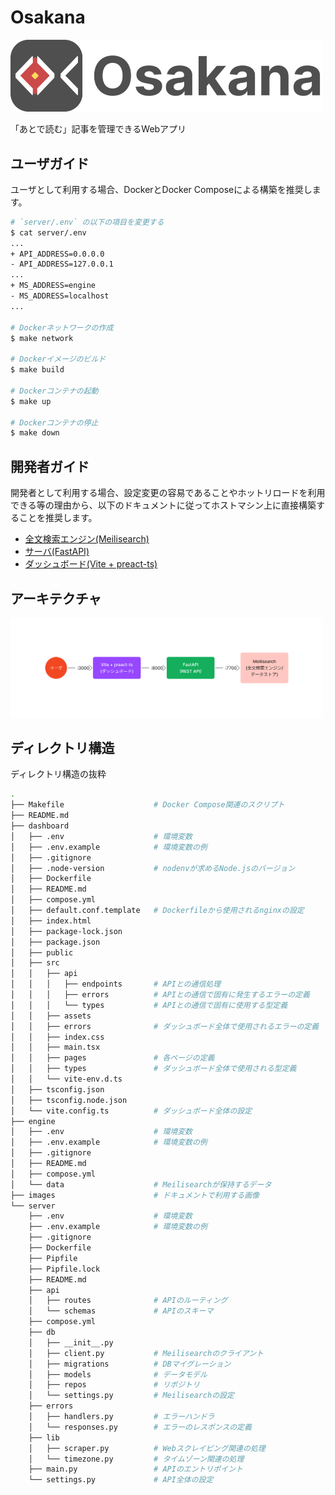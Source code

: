 # Osakana

<img src="./images/logo.png" width="500">

「あとで読む」記事を管理できるWebアプリ

## ユーザガイド

ユーザとして利用する場合、DockerとDocker Composeによる構築を推奨します。

```bash
# `server/.env` の以下の項目を変更する
$ cat server/.env
...
+ API_ADDRESS=0.0.0.0
- API_ADDRESS=127.0.0.1
...
+ MS_ADDRESS=engine
- MS_ADDRESS=localhost
...

# Dockerネットワークの作成
$ make network

# Dockerイメージのビルド
$ make build

# Dockerコンテナの起動
$ make up

# Dockerコンテナの停止
$ make down
```

## 開発者ガイド

開発者として利用する場合、設定変更の容易であることやホットリロードを利用できる等の理由から、以下のドキュメントに従ってホストマシン上に直接構築することを推奨します。

- [全文検索エンジン(Meilisearch)](./engine/README.md)
- [サーバ(FastAPI)](./server/README.md)
- [ダッシュボード(Vite + preact-ts)](./dashboard/README.md)

## アーキテクチャ

<img src="./images/architecture.png" width="500">

## ディレクトリ構造

ディレクトリ構造の抜粋

```bash
.
├── Makefile                    # Docker Compose関連のスクリプト
├── README.md       
├── dashboard
│   ├── .env                    # 環境変数
│   ├── .env.example            # 環境変数の例
│   ├── .gitignore
│   ├── .node-version           # nodenvが求めるNode.jsのバージョン
│   ├── Dockerfile
│   ├── README.md
│   ├── compose.yml
│   ├── default.conf.template   # Dockerfileから使用されるnginxの設定
│   ├── index.html
│   ├── package-lock.json
│   ├── package.json
│   ├── public
│   ├── src
│   │   ├── api
│   │   │   ├── endpoints       # APIとの通信処理
│   │   │   ├── errors          # APIとの通信で固有に発生するエラーの定義
│   │   │   └── types           # APIとの通信で固有に使用する型定義
│   │   ├── assets
│   │   ├── errors              # ダッシュボード全体で使用されるエラーの定義
│   │   ├── index.css
│   │   ├── main.tsx
│   │   ├── pages               # 各ページの定義
│   │   ├── types               # ダッシュボード全体で使用される型定義
│   │   └── vite-env.d.ts
│   ├── tsconfig.json
│   ├── tsconfig.node.json
│   └── vite.config.ts          # ダッシュボード全体の設定
├── engine
│   ├── .env                    # 環境変数
│   ├── .env.example            # 環境変数の例
│   ├── .gitignore
│   ├── README.md
│   ├── compose.yml
│   └── data                    # Meilisearchが保持するデータ
├── images                      # ドキュメントで利用する画像
└── server
    ├── .env                    # 環境変数
    ├── .env.example            # 環境変数の例
    ├── .gitignore
    ├── Dockerfile
    ├── Pipfile
    ├── Pipfile.lock
    ├── README.md
    ├── api
    │   ├── routes              # APIのルーティング
    │   └── schemas             # APIのスキーマ
    ├── compose.yml
    ├── db
    │   ├── __init__.py
    │   ├── client.py           # Meilisearchのクライアント
    │   ├── migrations          # DBマイグレーション
    │   ├── models              # データモデル
    │   ├── repos               # リポジトリ
    │   └── settings.py         # Meilisearchの設定
    ├── errors
    │   ├── handlers.py         # エラーハンドラ
    │   └── responses.py        # エラーのレスポンスの定義
    ├── lib
    │   ├── scraper.py          # Webスクレイピング関連の処理
    │   └── timezone.py         # タイムゾーン関連の処理
    ├── main.py                 # APIのエントリポイント
    └── settings.py             # API全体の設定
```
